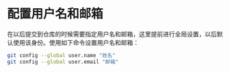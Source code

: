 # 配置用户名和邮箱
	
在以后提交到仓库的时候需要指定用户名和邮箱，这里提前进行全局设置，以后默认使用该身份。使用如下命令设置用户名和邮箱：

```sh
git config --global user.name "姓名"
git config --global user.email "邮箱"
```

